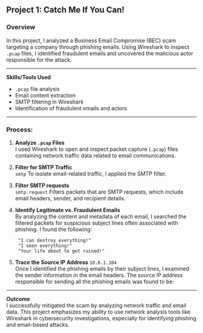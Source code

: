 ## Project 1: Catch Me If You Can!

### Overview  
In this project, I analyzed a Business Email Compromise (BEC) scam targeting a company through phishing emails. Using Wireshark to inspect `.pcap` files, I identified fraudulent emails and uncovered the malicious actor responsible for the attack.

---

**Skills/Tools Used**  
- `.pcap` file analysis
- Email content extraction
- SMTP filtering in Wireshark
- Identification of fraudulent emails and actors

---

### Process:

1. **Analyze `.pcap` Files**  
   I used Wireshark to open and inspect packet capture (`.pcap`) files containing network traffic data related to email communications.

2. **Filter for SMTP Traffic**  
   `smtp`
   To isolate email-related traffic, I applied the SMTP filter.
   
4. **Filter SMTP requests**  
   `smtp.request`
   Filters packets that are SMTP requests, which include email headers, sender, and recipient details.
   
5. **Identify Legitimate vs. Fraudulent Emails**  
   By analyzing the content and metadata of each email, I searched the filtered packets for suspicious subject lines often associated with phishing. I found the following:
   
        "I can destroy everything!"
        "I seen everything!"
        "Your life about to get ruined!"

7. **Trace the Source IP Address**
   `10.6.1.104`  
   Once I identified the phishing emails by their subject lines, I examined the sender information in the email headers. The source IP address responsible for sending all the phishing emails was found to be:
   
---

**Outcome**  
I successfully mitigated the scam by analyzing network traffic and email data.
This project emphasizes my ability to use network analysis tools like Wireshark in cybersecurity investigations, especially for identifying phishing and email-based attacks.
